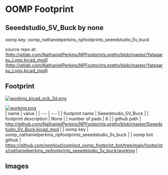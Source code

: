 # OOMP Footprint  
## Seeedstudio_5V_Buck  by none  
  
oomp key: oomp_nathanielperkins_npfootprints_seeedstudio_5v_buck  
  
source repo at: [http://gitlab.com/NathanielPerkins/NPFootprints.pretty/blob/master/Yatagarsu_Logo.kicad_mod](http://gitlab.com/NathanielPerkins/NPFootprints.pretty/blob/master/Yatagarsu_Logo.kicad_mod)  
## Footprint  
  
[![working_kicad_pcb_3d.png](working_kicad_pcb_3d_600.png)](working_kicad_pcb_3d.png)  
  
[![working.png](working_600.png)](working.png)  
| name | value | 
| --- | --- | 
| footprint name | Seeedstudio_5V_Buck | 
| footprint description | None | 
| number of pads | 6 | 
| github path | http://github.com/NathanielPerkins/NPFootprints.pretty/blob/master/Seeedstudio_5V_Buck.kicad_mod | 
| oomp key | oomp_nathanielperkins_npfootprints_seeedstudio_5v_buck | 
| oomp bot github | https://github.com/oomlout/oomlout_oomp_footprint_bot/tree/main/footprints/nathanielperkins_npfootprints_seeedstudio_5v_buck/working | 
## Images  
